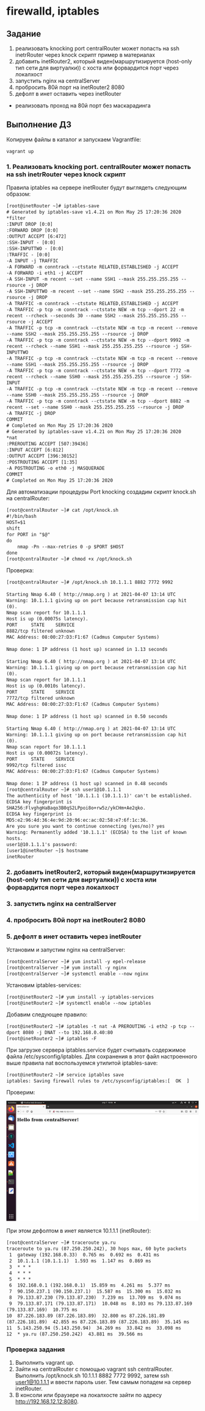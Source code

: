# firewalld, iptables

## Задание

1. реализовать knocking port
 centralRouter может попасть на ssh inetrRouter через knock скрипт пример в материалах
2. добавить inetRouter2, который виден(маршрутизируется (host-only тип сети для виртуалки)) с хоста или форвардится порт через локалхост
3. запустить nginx на centralServer
4. пробросить 80й порт на inetRouter2 8080
5. дефолт в инет оставить через inetRouter

* реализовать проход на 80й порт без маскарадинга

## Выполнение ДЗ

Копируем файлы в каталог и запускаем Vagrantfile:

```shell
vagrant up
```

### 1. Реализовать knocking port. centralRouter может попасть на ssh inetrRouter через knock скрипт

Правила iptables на сервере inetRouter будут выглядеть следующим образом:

```shell
[root@inetRouter ~]# iptables-save 
# Generated by iptables-save v1.4.21 on Mon May 25 17:20:36 2020
*filter
:INPUT DROP [0:0]
:FORWARD DROP [0:0]
:OUTPUT ACCEPT [6:472]
:SSH-INPUT - [0:0]
:SSH-INPUTTWO - [0:0]
:TRAFFIC - [0:0]
-A INPUT -j TRAFFIC
-A FORWARD -m conntrack --ctstate RELATED,ESTABLISHED -j ACCEPT
-A FORWARD -i eth1 -j ACCEPT
-A SSH-INPUT -m recent --set --name SSH1 --mask 255.255.255.255 --rsource -j DROP
-A SSH-INPUTTWO -m recent --set --name SSH2 --mask 255.255.255.255 --rsource -j DROP
-A TRAFFIC -m conntrack --ctstate RELATED,ESTABLISHED -j ACCEPT
-A TRAFFIC -p tcp -m conntrack --ctstate NEW -m tcp --dport 22 -m recent --rcheck --seconds 30 --name SSH2 --mask 255.255.255.255 --rsource -j ACCEPT
-A TRAFFIC -p tcp -m conntrack --ctstate NEW -m tcp -m recent --remove --name SSH2 --mask 255.255.255.255 --rsource -j DROP
-A TRAFFIC -p tcp -m conntrack --ctstate NEW -m tcp --dport 9992 -m recent --rcheck --name SSH1 --mask 255.255.255.255 --rsource -j SSH-INPUTTWO
-A TRAFFIC -p tcp -m conntrack --ctstate NEW -m tcp -m recent --remove --name SSH1 --mask 255.255.255.255 --rsource -j DROP
-A TRAFFIC -p tcp -m conntrack --ctstate NEW -m tcp --dport 7772 -m recent --rcheck --name SSH0 --mask 255.255.255.255 --rsource -j SSH-INPUT
-A TRAFFIC -p tcp -m conntrack --ctstate NEW -m tcp -m recent --remove --name SSH0 --mask 255.255.255.255 --rsource -j DROP
-A TRAFFIC -p tcp -m conntrack --ctstate NEW -m tcp --dport 8882 -m recent --set --name SSH0 --mask 255.255.255.255 --rsource -j DROP
-A TRAFFIC -j DROP
COMMIT
# Completed on Mon May 25 17:20:36 2020
# Generated by iptables-save v1.4.21 on Mon May 25 17:20:36 2020
*nat
:PREROUTING ACCEPT [507:39436]
:INPUT ACCEPT [6:812]
:OUTPUT ACCEPT [396:30152]
:POSTROUTING ACCEPT [1:35]
-A POSTROUTING -o eth0 -j MASQUERADE
COMMIT
# Completed on Mon May 25 17:20:36 2020
```

Для автоматизации процедуры Port knocking создадим скрипт knock.sh на centralRouter:

```shell
[root@centralRouter ~]# cat /opt/knock.sh
#!/bin/bash
HOST=$1
shift
for PORT in "$@"
do
	nmap -Pn --max-retries 0 -p $PORT $HOST
done
[root@centralRouter ~]# chmod +x /opt/knock.sh
```

Проверка:

```shell
[root@centralRouter ~]# /opt/knock.sh 10.1.1.1 8882 7772 9992

Starting Nmap 6.40 ( http://nmap.org ) at 2021-04-07 13:14 UTC
Warning: 10.1.1.1 giving up on port because retransmission cap hit (0).
Nmap scan report for 10.1.1.1
Host is up (0.00075s latency).
PORT     STATE    SERVICE
8882/tcp filtered unknown
MAC Address: 08:00:27:D3:F1:67 (Cadmus Computer Systems)

Nmap done: 1 IP address (1 host up) scanned in 1.13 seconds

Starting Nmap 6.40 ( http://nmap.org ) at 2021-04-07 13:14 UTC
Warning: 10.1.1.1 giving up on port because retransmission cap hit (0).
Nmap scan report for 10.1.1.1
Host is up (0.0010s latency).
PORT     STATE    SERVICE
7772/tcp filtered unknown
MAC Address: 08:00:27:D3:F1:67 (Cadmus Computer Systems)

Nmap done: 1 IP address (1 host up) scanned in 0.50 seconds

Starting Nmap 6.40 ( http://nmap.org ) at 2021-04-07 13:14 UTC
Warning: 10.1.1.1 giving up on port because retransmission cap hit (0).
Nmap scan report for 10.1.1.1
Host is up (0.00072s latency).
PORT     STATE    SERVICE
9992/tcp filtered issc
MAC Address: 08:00:27:D3:F1:67 (Cadmus Computer Systems)

Nmap done: 1 IP address (1 host up) scanned in 0.48 seconds
[root@centralRouter ~]# ssh user1@10.1.1.1
The authenticity of host '10.1.1.1 (10.1.1.1)' can't be established.
ECDSA key fingerprint is SHA256:FlvghgHaBaqo3B0qS2LPpoi8o+rw5z/ykCHm+Ae2qko.
ECDSA key fingerprint is MD5:e2:96:4d:36:4e:9d:20:96:ec:ac:02:58:e7:6f:1c:36.
Are you sure you want to continue connecting (yes/no)? yes
Warning: Permanently added '10.1.1.1' (ECDSA) to the list of known hosts.
user1@10.1.1.1's password: 
[user1@inetRouter ~]$ hostname
inetRouter
```

### 2. добавить inetRouter2, который виден(маршрутизируется (host-only тип сети для виртуалки)) с хоста или форвардится порт через локалхост
### 3. запустить nginx на centralServer
### 4. пробросить 80й порт на inetRouter2 8080
### 5. дефолт в инет оставить через inetRouter

Установим и запустим nginx на centralServer:

```shell
[root@centralServer ~]# yum install -y epel-release
[root@centralServer ~]# yum install -y nginx
[root@centralServer ~]# systemctl enable --now nginx
```

Установим iptables-services:

```shell
[root@inetRouter2 ~]# yum install -y iptables-services
[root@inetRouter2 ~]# systemctl enable --now iptables
```

Добавим следующее правило:

```shell
[root@inetRouter2 ~]# iptables -t nat -A PREROUTING -i eth2 -p tcp --dport 8080 -j DNAT --to 192.168.0.40:80
[root@inetRouter2 ~]# iptables -F
```

При загрузке сервера iptables.service будет считывать содержимое файла /etc/sysconfig/iptables. Для сохранения в этот файл настроенного выше правила nat воспользуемся утилитой iptables-save:

```shell
[root@inetRouter2 ~]# service iptables save
iptables: Saving firewall rules to /etc/sysconfig/iptables:[  OK  ]
```

Проверим:

![image 1](https://github.com/IvanPrivalov/HW22/blob/master/nginx.png)

При этом дефолтом в инет является 10.1.1.1 (inetRouter):

```shell
[root@centralServer ~]# traceroute ya.ru
traceroute to ya.ru (87.250.250.242), 30 hops max, 60 byte packets
 1  gateway (192.168.0.33)  0.765 ms  0.692 ms  0.431 ms
 2  10.1.1.1 (10.1.1.1)  1.593 ms  1.147 ms  0.869 ms
 3  * * *
 4  * * *
 5  * * *
 6  192.168.0.1 (192.168.0.1)  15.859 ms  4.261 ms  5.377 ms
 7  90.150.237.1 (90.150.237.1)  15.587 ms  15.300 ms  15.032 ms
 8  79.133.87.230 (79.133.87.230)  7.239 ms  13.709 ms  9.074 ms
 9  79.133.87.171 (79.133.87.171)  10.048 ms  8.103 ms 79.133.87.169 (79.133.87.169)  10.775 ms
10  87.226.183.89 (87.226.183.89)  32.800 ms 87.226.181.89 (87.226.181.89)  42.855 ms 87.226.183.89 (87.226.183.89)  35.145 ms
11  5.143.250.94 (5.143.250.94)  34.269 ms  33.842 ms  33.098 ms
12  * ya.ru (87.250.250.242)  43.881 ms  39.566 ms
```

### Проверка задания

1. Выполнить vagrant up.
2. Зайти на centralRouter с помощью vagrant ssh centralRouter. Выполнить /opt/knock.sh 10.1.1.1 8882 7772 9992, затем ssh user1@10.1.1.1 и ввести пароль user. Тем самым попадем на сервер inetRouter.
3. В консоли или браузере на локалхосте зайти по адресу http://192.168.12.12:8080.










